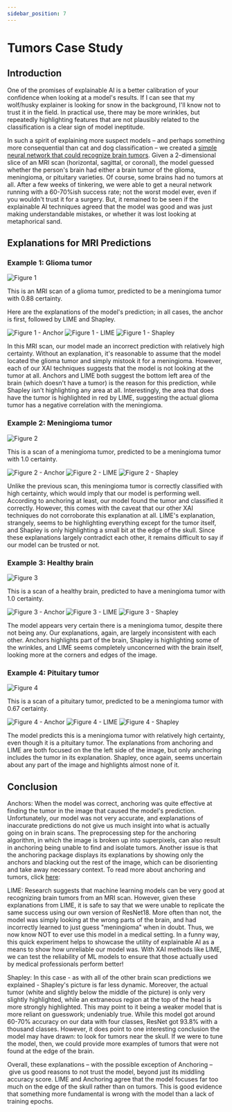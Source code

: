```yaml
---
sidebar_position: 7
---
```

# Tumors Case Study

## Introduction

One of the promises of explainable AI is a better calibration of your confidence when looking at a model's results. If I can see that my wolf/husky explainer is looking for snow in the background, I'll know not to trust it in the field. In practical use, there may be more wrinkles, but repeatedly highlighting features that are not plausibly related to the classification is a clear sign of model ineptitude.

In such a spirit of explaining more suspect models – and perhaps something more consequential than cat and dog classification – we created a [simple neural network that could recognize brain tumors](/Explainable-Ai-Comps-2024/Methodology/ResNet#tumors). Given a 2-dimensional slice of an MRI scan (horizontal, sagittal, or coronal), the model guessed whether the person's brain had either a brain tumor of the glioma, meningioma, or pituitary varieties. Of course, some brains had no tumors at all. After a few weeks of tinkering, we were able to get a neural network running with a 60-70%ish success rate; not the worst model ever, even if you wouldn't trust it for a surgery. But, it remained to be seen if the explainable AI techniques agreed that the model was good and was just making understandable mistakes, or whether it was lost looking at metaphorical sand.

## Explanations for MRI Predictions

### Example 1: Glioma tumor

![Figure 1](/img/tumors/glioma-191.jpg "A brain MRI with a glioma tumor")

This is an MRI scan of a glioma tumor, predicted to be a meningioma tumor with 0.88 certainty.

Here are the explanations of the model's prediction; in all cases, the anchor is first, followed by LIME and Shapley.

![Figure 1 - Anchor](/img/tumors/glioma-191-anchor.png "Anchors")
![Figure 1 - LIME](/img/tumors/glioma-191-lime.png "LIME")
![Figure 1 - Shapley](/img/tumors/glioma-191-shap.png "SHAP")

In this MRI scan, our model made an incorrect prediction with relatively high certainty. Without an explanation, it's reasonable to assume that the model located the glioma tumor and simply mistook it for a meningioma. However, each of our XAI techniques suggests that the model is not looking at the tumor at all. Anchors and LIME both suggest the bottom left area of the brain (which doesn't have a tumor) is the reason for this prediction, while Shapley isn't highlighting any area at all. Interestingly, the area that does have the tumor is highlighted in red by LIME, suggesting the actual glioma tumor has a negative correlation with the meningioma.

### Example 2: Meningioma tumor

![Figure 2](/img/tumors/meningioma-252.jpg "A brain MRI with a meningioma tumor")

This is a scan of a meningioma tumor, predicted to be a meningioma tumor with 1.0 certainty.

![Figure 2 - Anchor](/img/tumors/meningioma-252-anchor.png "Anchors")
![Figure 2 - LIME](/img/tumors/meningioma-252-lime.png "LIME")
![Figure 2 - Shapley](/img/tumors/meningioma-252-shap.png "SHAP")

Unlike the previous scan, this meningioma tumor is correctly classified with high certainty, which would imply that our model is performing well. According to anchoring at least, our model found the tumor and classified it correctly. However, this comes with the caveat that our other XAI techniques do not corroborate this explanation at all. LIME's explanation, strangely, seems to be highlighting everything except for the tumor itself, and Shapley is only highlighting a small bit at the edge of the skull. Since these explanations largely contradict each other, it remains difficult to say if our model can be trusted or not.

### Example 3: Healthy brain

![Figure 3](/img/tumors/healthy-97.jpg "An MRI scan of a healthy brain")

This is a scan of a healthy brain, predicted to have a meningioma tumor with 1.0 certainty.

![Figure 3 - Anchor](/img/tumors/healthy-97-anchor.png "Anchors")
![Figure 3 - LIME](/img/tumors/healthy-97-lime.jpg "LIME")
![Figure 3 - Shapley](/img/tumors/healthy-97-shap.png "SHAP")

The model appears very certain there is a meningioma tumor, despite there not being any. Our explanations, again, are largely inconsistent with each other. Anchors highlights part of the brain, Shapley is highlighting some of the wrinkles, and LIME seems completely unconcerned with the brain itself, looking more at the corners and edges of the image.

### Example 4: Pituitary tumor

![Figure 4](/img/tumors/pituitary-135.jpg "A brain MRI with a pituitary tumor")

This is a scan of a pituitary tumor, predicted to be a meningioma tumor with 0.67 certainty.

![Figure 4 - Anchor](/img/tumors/pituitary-135-anchor.png "Anchors")
![Figure 4 - LIME](/img/tumors/pituitary-135-lime.jpg "LIME")
![Figure 4 - Shapley](/img/tumors/pituitary-135-shap.png "SHAP")

The model predicts this is a meningioma tumor with relatively high certainty, even though it is a pituitary tumor. The explanations from anchoring and LIME are both focused on the the left side of the image, but only anchoring includes the tumor in its explanation. Shapley, once again, seems uncertain about any part of the image and highlights almost none of it.

## Conclusion

Anchors: When the model was correct, anchoring was quite effective at finding the tumor in the image that caused the model's prediction. Unfortunately, our model was not very accurate, and explanations of inaccurate predictions do not give us much insight into what is actually going on in brain scans. The preprocessing step for the anchoring algorithm, in which the image is broken up into superpixels, can also result in anchoring being unable to find and isolate tumors. Another issue is that the anchoring package displays its explanations by showing only the anchors and blacking out the rest of the image, which can be disorienting and take away necessary context. To read more about anchoring and tumors, click [here](/Anchors/Tumors.md):

LIME: Research suggests that machine learning models can be very good at recognizing brain tumors from an MRI scan. However, given these explanations from LIME, it is safe to say that we were unable to replicate the same success using our own version of ResNet18. More often than not, the model was simply looking at the wrong parts of the brain, and had incorrectly learned to just guess "meningioma" when in doubt. Thus, we now know NOT to ever use this model in a medical setting. In a funny way, this quick experiment helps to showcase the utility of explainable AI as a means to show how unreliable our model was. With XAI methods like LIME, we can test the reliability of ML models to ensure that those actually used by medical professionals perform better!

Shapley: In this case - as with all of the other brain scan predictions we explained - Shapley's picture is far less dynamic. Moreover, the actual tumor (white and slightly below the middle of the picture) is only very slightly highlighted, while an extraneous region at the top of the head is more strongly highlighted. This may point to it being a weaker model that is more reliant on guesswork; undeniably true. While this model got around 60-70% accuracy on our data with four classes, ResNet got 93.8% with a thousand classes. However, it does point to one interesting conclusion the model may have drawn: to look for tumors near the skull. If we were to tune the model, then, we could provide more examples of tumors that were not found at the edge of the brain.

Overall, these explanations – with the possible exception of Anchoring – give us good reasons to not trust the model, beyond just its middling accuracy score. LIME and Anchoring agree that the model focuses far too much on the edge of the skull rather than on tumors. This is good evidence that something more fundamental is wrong with the model than a lack of training epochs.
